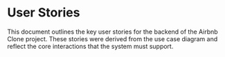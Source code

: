 # User Stories

This document outlines the key user stories for the backend of the Airbnb Clone project. These stories were derived from the use case diagram and reflect the core interactions that the system must support.

